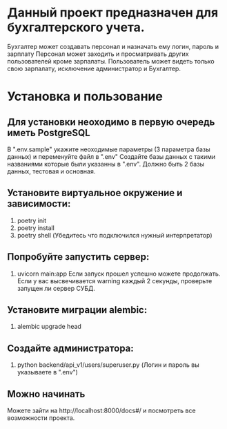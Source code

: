 # Данный проект предназначен для бухгалтерского учета.
Бухгалтер может создавать персонал и назначать ему логин, пароль и зарплату
Персонал может заходить и просматривать других пользователей кроме зарпалаты.
Пользователь может видеть только свою зарпалату, исключение администратор и Бухгалтер.

# Установка и пользование
## Для установки неоходимо в первую очередь иметь PostgreSQL
В ".env.sample" укажите неоходимые параметры (3 параметра базы данных) и переменуйте файл в ".env"
Создайте базы данных с такими названиями которые были указанны в ".env".
Должно быть 2 базы данных, тестовая и основная.

## Установите виртуальноe окружение и зависимости:
1. poetry init
2. poetry install
3. poetry shell
(Убедитесь что подключился нужный интерпретатор)

## Попробуйте запустить сервер:
1. uvicorn main:app
Если запуск прошел успешно можете продолжать.
Если у вас высвечивается warning каждый 2 секунды, проверьте запущен ли сервер СУБД.

## Установите миграции alembic:
1. alembic upgrade head

## Создайте администратора:
1. python backend/api_v1/users/superuser.py
(Логин и пароль вы указываете в ".env")

## Можно начинать
Можете зайти на http://localhost:8000/docs#/ и посмотреть все возможности проекта.
